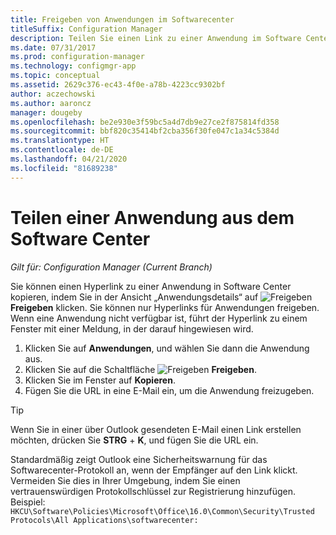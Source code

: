 ```yaml
---
title: Freigeben von Anwendungen im Softwarecenter
titleSuffix: Configuration Manager
description: Teilen Sie einen Link zu einer Anwendung im Software Center in Configuration Manager.
ms.date: 07/31/2017
ms.prod: configuration-manager
ms.technology: configmgr-app
ms.topic: conceptual
ms.assetid: 2629c376-ec43-4f0e-a78b-4223cc9302bf
author: aczechowski
ms.author: aaroncz
manager: dougeby
ms.openlocfilehash: be2e930e3f59bc5a4d7db9e27ce2f875814fd358
ms.sourcegitcommit: bbf820c35414bf2cba356f30fe047c1a34c5384d
ms.translationtype: HT
ms.contentlocale: de-DE
ms.lasthandoff: 04/21/2020
ms.locfileid: "81689238"
---
```

# <a name="share-an-application-from-software-center"></a>Teilen einer Anwendung aus dem Software Center

*Gilt für: Configuration Manager (Current Branch)* <!-- 1706 -->

Sie können einen Hyperlink zu einer Anwendung in Software Center kopieren, indem Sie in der Ansicht „Anwendungsdetails“ auf ![Freigeben](media/share15.png) **Freigeben** klicken. Sie können nur Hyperlinks für Anwendungen freigeben. Wenn eine Anwendung nicht verfügbar ist, führt der Hyperlink zu einem Fenster mit einer Meldung, in der darauf hingewiesen wird.

1. Klicken Sie auf **Anwendungen**, und wählen Sie dann die Anwendung aus.
2. Klicken Sie auf die Schaltfläche ![Freigeben](media/share15.png) **Freigeben**.
3. Klicken Sie im Fenster auf **Kopieren**.
4. Fügen Sie die URL in eine E-Mail ein, um die Anwendung freizugeben.  

> [!TIP]  
>  Wenn Sie in einer über Outlook gesendeten E-Mail einen Link erstellen möchten, drücken Sie **STRG** + **K**, und fügen Sie die URL ein.  
>  
> Standardmäßig zeigt Outlook eine Sicherheitswarnung für das Softwarecenter-Protokoll an, wenn der Empfänger auf den Link klickt. Vermeiden Sie dies in Ihrer Umgebung, indem Sie einen vertrauenswürdigen Protokollschlüssel zur Registrierung hinzufügen. Beispiel: `HKCU\Software\Policies\Microsoft\Office\16.0\Common\Security\Trusted Protocols\All Applications\softwarecenter:`  

